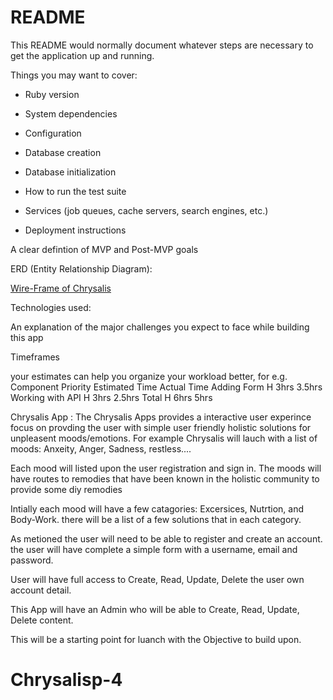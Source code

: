 # README

This README would normally document whatever steps are necessary to get the
application up and running.

Things you may want to cover:

* Ruby version

* System dependencies

* Configuration

* Database creation

* Database initialization

* How to run the test suite

* Services (job queues, cache servers, search engines, etc.)

* Deployment instructions


A clear defintion of MVP and Post-MVP goals



ERD (Entity Relationship Diagram):

[Wire-Frame of Chrysalis](https://cacoo.com/diagrams/pMYrP2NRippmlnXH-9EDA1-w400-h300.png)


Technologies used:


An explanation of the major challenges you expect to face while building this app

Timeframes

your estimates can help you organize your workload better, for e.g.
Component	Priority	Estimated Time	Actual Time
Adding Form	H	3hrs	3.5hrs
Working with API	H	3hrs	2.5hrs
Total	H	6hrs	5hrs



Chrysalis App : The Chrysalis Apps provides a interactive user experince focus on provding the user with simple user friendly holistic solutions for unpleasent moods/emotions. For example Chrysalis will lauch with a list of moods: Anxeity, Anger, Sadness, restless.... 

Each mood will listed upon the user registration and sign in.  The moods will have routes to remodies that have been known in the holistic community to provide some diy remodies

Intially each mood will have a few catagories: Excersices, Nutrtion, and Body-Work. there will be a list of a few solutions that in each category.


As metioned the user will need to be able to register and create an account. the user will have complete a simple form with a username, email and password. 

User will have full access to Create, Read, Update, Delete the user own account detail.

This App will have an Admin who will be able to Create, Read, Update, Delete content.

This will be a starting point for luanch with the Objective to build upon.



# Chrysalisp-4

